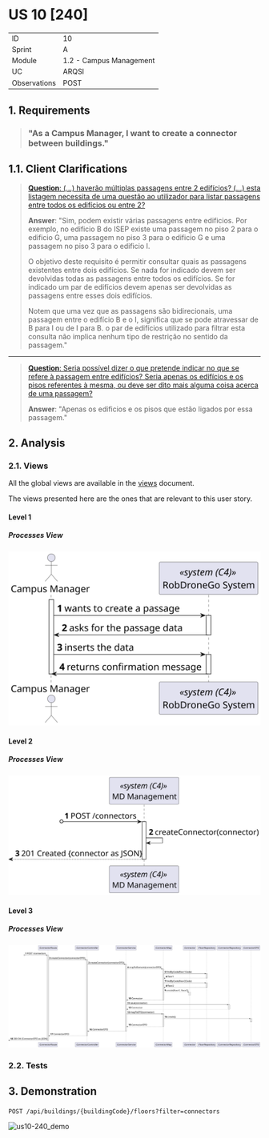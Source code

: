 # US 10 [240]

|              |                         |
| ------------ | ----------------------- |
| ID           | 10                      |
| Sprint       | A                       |
| Module       | 1.2 - Campus Management |
| UC           | ARQSI                   |
| Observations | POST                    |

## 1. Requirements

> ### "As a Campus Manager, I want to create a connector between buildings."

## 1.1. Client Clarifications

> [**Question**: (...) haverão múltiplas passagens entre 2 edifícios? (...) esta listagem necessita de uma questão ao utilizador para listar passagens entre todos os edifícios ou entre 2?](https://moodle.isep.ipp.pt/mod/forum/discuss.php?d=25007)
>
> **Answer**: "Sim, podem existir várias passagens entre edificios. Por exemplo, no edificio B do ISEP existe uma passagem no piso 2 para o edificio G, uma passagem no piso 3 para o edificio G e uma passagem no piso 3 para o edificio I.
>
> O objetivo deste requisito é permitir consultar quais as passagens existentes entre dois edifícios. Se nada for indicado devem ser devolvidas todas as passagens entre todos os edifícios. Se for indicado um par de edifícios devem apenas ser devolvidas as passagens entre esses dois edifícios.
>
> Notem que uma vez que as passagens são bidirecionais, uma passagem entre o edifício B e o I, significa que se pode atravessar de B para I ou de I para B. o par de edifícios utilizado para filtrar esta consulta não implica nenhum tipo de restrição no sentido da passagem."

---

> [**Question**: Seria possível dizer o que pretende indicar no que se refere à passagem entre edifícios? Seria apenas os edifícios e os pisos referentes à mesma, ou deve ser dito mais alguma coisa acerca de uma passagem?](https://moodle.isep.ipp.pt/mod/forum/discuss.php?d=25164)
>
> **Answer**: "Apenas os edificios e os pisos que estão ligados por essa passagem."

## 2. Analysis

### 2.1. Views

All the global views are available in the [views](../../views/readme.md) document.

The views presented here are the ones that are relevant to this user story.

#### Level 1

##### Processes View

![Level 1 Processes View](views/level-1/assets/us10-level1_processes.svg)

#### Level 2

##### Processes View

![Level 2 Processes View](views/level-2/assets/us10-level2_processes.svg)

#### Level 3

##### Processes View

![Level 3 Processes View](views/level-3/assets/us10-level3_processes.svg)

### 2.2. Tests

## 3. Demonstration

`POST /api/buildings/{buildingCode}/floors?filter=connectors`

![us10-240_demo]()
